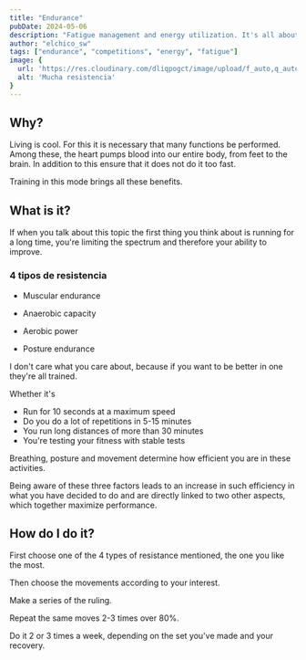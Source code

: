 ```yaml
---
title: "Endurance"
pubDate: 2024-05-06
description: "Fatigue management and energy utilization. It's all about it."
author: "elchico_sw"
tags: ["endurance", "competitions", "energy", "fatigue"]
image: {
  url: 'https://res.cloudinary.com/dliqpogct/image/upload/f_auto,q_auto/v1/mysite/endurance',
  alt: 'Mucha resistencia'
}
---
```



## Why?

Living is cool. For this it is necessary that many functions be performed. Among these, the heart pumps blood into our entire body, from feet to the brain.
In addition to this ensure that it does not do it too fast.

Training in this mode brings all these benefits.

## What is it?

If when you talk about this topic the first thing you think about is running for a long time, you're limiting the spectrum and therefore your ability to improve.

### 4 tipos de resistencia

- Muscular endurance

- Anaerobic capacity

- Aerobic power

- Posture endurance

I don't care what you care about, because if you want to be better in one they're all trained.

Whether it's


- Run for 10 seconds at a maximum speed
- Do you do a lot of repetitions in 5-15 minutes
- You run long distances of more than 30 minutes
- You're testing your fitness with stable tests


Breathing, posture and movement determine how efficient you are in these activities.

Being aware of these three factors leads to an increase in such efficiency in what you have decided to do and are directly linked to two other aspects, which together maximize performance.

## How do I do it?

First choose one of the 4 types of resistance mentioned, the one you like the most.

Then choose the movements according to your interest.

Make a series of the ruling.

Repeat the same moves 2-3 times over 80%.

Do it 2 or 3 times a week, depending on the set you've made and your recovery.